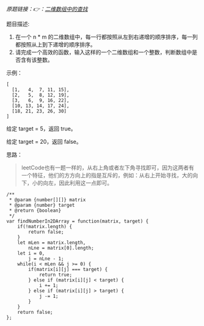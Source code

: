 *原题链接：👉：[二维数组中的查找](https://leetcode-cn.com/problems/er-wei-shu-zu-zhong-de-cha-zhao-lcof/)*

题目描述:

1. 在一个 n * m 的二维数组中，每一行都按照从左到右递增的顺序排序，每一列都按照从上到下递增的顺序排序。
2. 请完成一个高效的函数，输入这样的一个二维数组和一个整数，判断数组中是否含有该整数。


示例：

```
[
  [1,   4,  7, 11, 15],
  [2,   5,  8, 12, 19],
  [3,   6,  9, 16, 22],
  [10, 13, 14, 17, 24],
  [18, 21, 23, 26, 30]
]
```
给定 target = 5，返回 true。

给定 target = 20，返回 false。

思路：

> leetCode也有一题一样的，从右上角或者左下角寻找即可，因为这两者有一个特征，他们的方方向上的指是互斥的，例如：从右上开始寻找，大的向下，小的向左，因此利用这一点即可。

```
/**
 * @param {number[][]} matrix
 * @param {number} target
 * @return {boolean}
 */
var findNumberIn2DArray = function(matrix, target) {
    if(!matrix.length) {
        return false;
    }
    let mLen = matrix.length,
        nLne = matrix[0].length;
    let i = 0,
        j = nLne - 1;
    while(i < mLen && j >= 0) {
        if(matrix[i][j] === target) {
            return true;
        } else if (matrix[i][j] < target) {
            i += 1;
        } else if (matrix[i][j] > target) {
            j -= 1;
        }
    }
    return false;
};
```